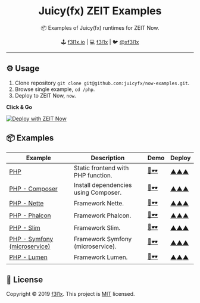 <h1 align=center>Juicy(fx) ZEIT Examples</h1>

<p align=center>
   📦 Examples of Juicy(fx) runtimes for ZEIT Now.
</p>

<p align=center>
🕹 <a href="https://f3l1x.io">f3l1x.io</a> | 💻 <a href="https://github.com/f3l1x">f3l1x</a> | 🐦 <a href="https://twitter.com/xf3l1x">@xf3l1x</a>
</p>

-----

## ⚙️ Usage

1. Clone repository `git clone git@github.com:juicyfx/now-examples.git`.
2. Browse single example, `cd /php`.
3. Deploy to ZEIT Now, `now`.

**Click & Go**

[![Deploy with ZEIT Now](https://zeit.co/button)](https://zeit.co/new/project?template=https://github.com/juicyfx/now-examples/tree/master/php)


## 📦 Examples

| Example     | Description | Demo | Deploy |
|-------------|-------------|------|--------|
| [PHP](/php) | Static frontend with PHP function. | [👀🕶](https://now-examples-php.now.sh) | [▲▲▲](https://zeit.co/new/project?template=https://github.com/juicyfx/now-examples/tree/master/php) |
| [PHP - Composer](/php-compose) | Install dependencies using Composer. | [👀🕶](https://now-examples-php-composer.now.sh) | [▲▲▲](https://zeit.co/new/project?template=https://github.com/juicyfx/now-examples/tree/master/php-composer) |
| [PHP - Nette](/php-framework-nette) | Framework Nette. | [👀🕶](https://now-examples-php-framework-lumen.now.sh) | [▲▲▲](https://zeit.co/new/project?template=https://github.com/juicyfx/now-examples/tree/master/php-framework-lumen) |
| [PHP - Phalcon](/php-framework-phalcon) | Framework Phalcon. | [👀🕶](https://now-examples-php-framework-phalcon.now.sh) | [▲▲▲](https://zeit.co/new/project?template=https://github.com/juicyfx/now-examples/tree/master/php-framework-phalcon) |
| [PHP - Slim](/php-framework-slim) | Framework Slim. | [👀🕶](https://now-examples-php-framework-slim.now.sh) | [▲▲▲](https://zeit.co/new/project?template=https://github.com/juicyfx/now-examples/tree/master/php-framework-slim) |
| [PHP - Symfony (microservice)](/php-framework-symfony-microservice) | Framework Symfony (microservice). | [👀🕶](https://now-examples-php-framework-symfony-microservice.now.sh) | [▲▲▲](https://zeit.co/new/project?template=https://github.com/juicyfx/now-examples/tree/master/php-framework-symfony-microservice) |
| [PHP - Lumen](/php-framework-lumen) | Framework Lumen. | [👀🕶](https://now-examples-php-framework-lumen.now.sh) | [▲▲▲](https://zeit.co/new/project?template=https://github.com/juicyfx/now-examples/tree/master/php-framework-lumen) |


## 📝 License

Copyright © 2019 [f3l1x](https://github.com/f3l1x).
This project is [MIT](LICENSE) licensed.